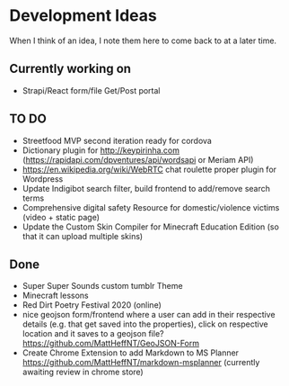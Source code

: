 # Development Ideas
When I think of an idea, I note them here to come back to at a later time.

## Currently working on ##

- Strapi/React form/file Get/Post portal

## TO DO ##

- Streetfood MVP second iteration ready for cordova
- Dictionary plugin for http://keypirinha.com (https://rapidapi.com/dpventures/api/wordsapi or Meriam API)
- https://en.wikipedia.org/wiki/WebRTC chat roulette proper plugin for Wordpress
- Update Indigibot search filter, build frontend to add/remove search terms
- Comprehensive digital safety Resource for domestic/violence victims (video + static page)
- Update the Custom Skin Compiler for Minecraft Education Edition (so that it can upload multiple skins)

## Done ##
- Super Super Sounds custom tumblr Theme
- Minecraft lessons
- Red Dirt Poetry Festival 2020 (online)
- nice geojson form/frontend where a user can add in their respective details (e.g. that get saved into the properties), click on respective location and it saves to a geojson file? https://github.com/MattHeffNT/GeoJSON-Form
- Create Chrome Extension to add Markdown to MS Planner https://github.com/MattHeffNT/markdown-msplanner (currently awaiting review in chrome store)

